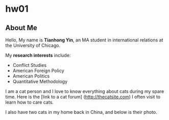 # hw01

## **About Me**

Hello, My name is **Tianhong Yin**, an MA student in international relations at the University of Chicago.

My **research interests** include:
* Conflict Studies
* American Foreign Policy
* American Politics
* Quantitative Methodology

I am a cat person and I love to know everything about cats during my spare time. Here is the [link to a cat forum] (http://thecatsite.com) I often visit to learn how to care cats.

I also have two cats in my home back in China, and below is their photo.
